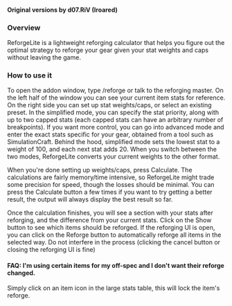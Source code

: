 #### Original versions by d07.RiV (Iroared)

### Overview
ReforgeLite is a lightweight reforging calculator that helps you figure out the optimal strategy to reforge your gear given your stat weights and caps without leaving the game.

### How to use it
To open the addon window, type /reforge or talk to the reforging master. On the left half of the window you can see your current item stats for reference.
On the right side you can set up stat weights/caps, or select an existing preset.
In the simplified mode, you can specify the stat priority, along with up to two capped stats (each capped stats can have an arbitrary number of breakpoints). If you want more control, you can go into advanced mode and enter the exact stats specific for your gear, obtained from a tool such as SimulationCraft.
Behind the hood, simplified mode sets the lowest stat to a weight of 100, and each next stat adds 20. When you switch between the two modes, ReforgeLite converts your current weights to the other format.

When you're done setting up weights/caps, press Calculate. The calculations are fairly memory/time intensive, so ReforgeLite might trade some precision for speed, though the losses should be minimal. You can press the Calculate button a few times if you want to try getting a better result, the output will always display the best result so far.

Once the calculation finishes, you will see a section with your stats after reforging, and the difference from your current stats. Click on the Show button to see which items should be reforged.
If the reforging UI is open, you can click on the Reforge button to automatically reforge all items in the selected way. Do not interfere in the process (clicking the cancel button or closing the reforging UI is fine)

#### FAQ: I'm using certain items for my off-spec and I don't want their reforge changed.
Simply click on an item icon in the large stats table, this will lock the item's reforge.
